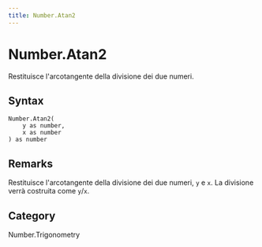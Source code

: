 ```yaml
---
title: Number.Atan2
---
```


# Number.Atan2


Restituisce l&#39;arcotangente della divisione dei due numeri.


## Syntax

```powerquery
Number.Atan2(
    y as number,
    x as number
) as number
```


## Remarks

Restituisce l'arcotangente della divisione dei due numeri, <code>y</code> e <code>x</code>. La divisione verrà costruita come <code>y</code>/<code>x</code>.



## Category
Number.Trigonometry
